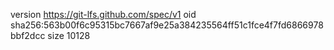 version https://git-lfs.github.com/spec/v1
oid sha256:563b00f6c95315bc7667af9e25a384235564ff51c1fce4f7fd6866978bbf2dcc
size 10128

